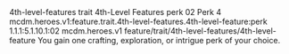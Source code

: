 <ability>
  <metadata>
    <class>4th-level-features</class>
    <feature_type>trait</feature_type>
    <file_dpath>4th-Level Features</file_dpath>
    <item_id>perk</item_id>
    <item_index>02</item_index>
    <item_name>Perk</item_name>
    <level>4</level>
    <scc>mcdm.heroes.v1:feature.trait.4th-level-features.4th-level-feature:perk</scc>
    <scdc>1.1.1:5.1.10.1:02</scdc>
    <source>mcdm.heroes.v1</source>
    <type>feature/trait/4th-level-features/4th-level-feature</type>
  </metadata>
  <effects>
    <effect type="mundane">You gain one crafting, exploration, or intrigue perk of your choice.</effect>
  </effects>
</ability>
